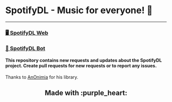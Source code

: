 # SpotifyDL - Music for everyone! :tada:
---

### <a href = 'https://spotifydl.live/' target = '_blank'>:desktop_computer: SpotifyDL Web</a><br>
### <a href = 'https://t.me/spotifydl_mp3_bot/' target = '_blank'>:robot: SpotifyDL Bot</a><br>

#### This repository contains new requests and updates about the SpotifyDL project. Create pull requests for new requests or to report any issues.
Thanks to <a href='https://github.com/An0nimia/'>AnOnimia</a> for his library.
<h2 align = 'center'>Made with :purple_heart:</h2>
